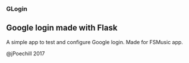 ### GLogin
## Google login made with Flask

A simple app to test and configure Google login. Made for FSMusic app.

@jPoechill 2017
